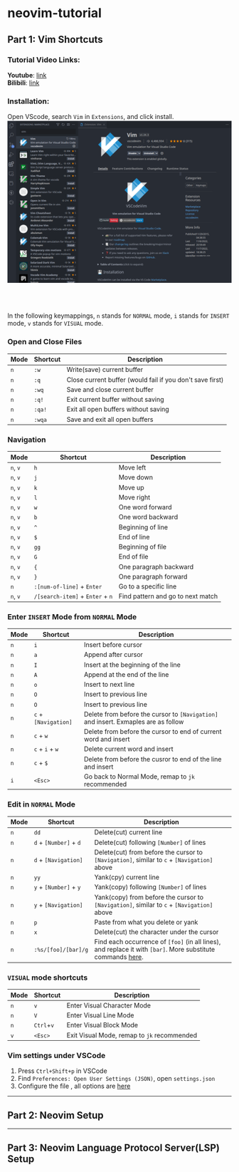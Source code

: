 # neovim-tutorial
## Part 1: Vim Shortcuts
### Tutorial Video Links:
**Youtube**: [link]()\
**Bilibili**: [link]()
### Installation:
Open VScode, search ```Vim``` in ```Extensions```, and click install.
![imge](extension.png)

<br>
<br>

In the following keymappings, ```n``` stands for ```NORMAL``` mode, ```i``` stands for ```INSERT``` mode, ```v``` stands for ```VISUAL``` mode.

### Open and Close Files
| Mode        | Shortcut    | Description  |
| ----------- | ----------- | -----------  |
| ```n``` | ```:w```     | Write(save) current buffer
| ```n``` | ```:q```     | Close current buffer  (would fail if you don't save first)
| ```n``` | ```:wq```    | Save and close current buffer
| ```n``` | ```:q!```     | Exit current buffer without saving
| ```n``` | ```:qa!```     | Exit all open buffers without saving
| ```n``` | ```:wqa```     | Save and exit all open buffers 



### Navigation
| Mode        | Shortcut    | Description  |
| ----------- | ----------- | -----------  |
| ```n```, ```v```     | ```h```     | Move left
| ```n```, ```v```     | ```j```     | Move down 
| ```n```, ```v```     | ```k```     | Move up 
| ```n```, ```v```     | ```l```     | Move right 
| ```n```, ```v```     | ```w```     | One word forward 
| ```n```, ```v```     | ```b```     | One word backward 
| ```n```, ```v```     | ```^```     | Beginning of line
| ```n```, ```v```     | ```$```     | End of line
| ```n```, ```v```     | ```gg```    | Beginning of file
| ```n```, ```v```     | ```G```     | End of file
| ```n```, ```v```     | ```{```     | One paragraph backward
| ```n```, ```v```     | ```}```     | One paragraph forward
| ```n```              | ```:[num-of-line]``` + ```Enter```     | Go to a specific line | 
| ```n```, ```v```     | ```/[search-item]``` + ```Enter``` + ```n```      | Find pattern and go to next match

### Enter ```INSERT``` Mode from ```NORMAL``` Mode
| Mode        | Shortcut    | Description  |
| ----------- | ----------- | -----------  |
| ```n```     | ```i```     | Insert before cursor |
| ```n```     | ```a```     | Append after cursor  |
| ```n```     | ```I```     | Insert at the beginning of the line |
| ```n```     | ```A```     | Append at the end of the line
| ```n```     | ```o```     | Insert to next line | 
| ```n```     | ```O```     | Insert to previous line | 
| ```n```     | ```O```     | Insert to previous line | 
| ```n```     | ```c``` + ```[Navigation]```| Delete from before the cursor to ```[Navigation]``` and insert. Exmaples are as follow | 
| ```n```     | ```c``` + ```w```| Delete from before the cursor to end of current word and insert  | 
| ```n```     | ```c``` + ```i``` + ```w```| Delete current word and insert  | 
| ```n```     | ```c``` + ```$```| Delete from before the cusror to end of the line and insert |
| ```i```     | ```<Esc>```     | Go back to Normal Mode, remap to ```jk``` recommended |

### Edit in ```NORMAL``` Mode
| Mode        | Shortcut    | Description  |
| ----------- | ----------- | -----------  |
| ```n```     | ```dd``` | Delete(cut) current line | 
| ```n```     | ```d``` + ```[Number]``` + ```d```| Delete(cut) following ```[Number]``` of lines|
| ```n```     | ```d``` + ```[Navigation]```     | Delete(cut) from before the cursor to ```[Navigation]```, similar to ```c``` + ```[Navigation]``` above|
| ```n```     | ```yy``` | Yank(cpy) current line | 
| ```n```     | ```y``` + ```[Number]``` + ```y```| Yank(copy) following ```[Number]``` of lines|
| ```n```     | ```y``` + ```[Navigation]```     | Yank(copy) from before the cursor to ```[Navigation]```, similar to ```c``` + ```[Navigation]``` above|
| ```n```     | ```p```     | Paste from what you delete or yank |
| ```n```     | ```x```     | Delete(cut) the character under the cursor|
| ```n```     | ```:%s/[foo]/[bar]/g```     | Find each occurrence of ```[foo]``` (in all lines), and replace it with ```[bar]```. More substitute commands [here](https://vim.fandom.com/wiki/Search_and_replace).|

### ```VISUAL``` mode shortcuts
| Mode        | Shortcut    | Description  |
| ----------- | ----------- | -----------  |
| ```n```     | ```v```     | Enter Visual Character Mode  |
| ```n```     | ```V```     | Enter Visual Line Mode  |
| ```n```     | ```Ctrl```+```v```| Enter Visual Block Mode  |
| ```v```     | ```<Esc>```| Exit Visual Mode, remap to ```jk``` recommended  |

### Vim settings under VSCode
1. Press ```Ctrl+Shift+p``` in VSCode
2. Find ```Preferences: Open User Settings (JSON)```, open ```settings.json```
3. Configure the file , all options are [here](https://github.com/VSCodeVim/Vim)
---

## Part 2: Neovim Setup

---
## Part 3: Neovim Language Protocol Server(LSP) Setup
